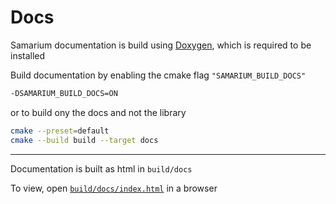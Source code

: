 # Docs

Samarium documentation is build using [Doxygen](https://doxygen.nl), which is required to be installed

Build documentation by enabling the cmake flag `"SAMARIUM_BUILD_DOCS"`

```sh
-DSAMARIUM_BUILD_DOCS=ON
```

or to build ony the docs and not the library

```sh
cmake --preset=default
cmake --build build --target docs
```
****
Documentation is built as html in `build/docs`

To view, open [`build/docs/index.html`](build/docs/index.html) in a browser
